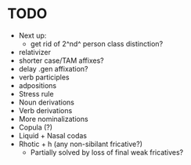 # TODO

- Next up:
    - get rid of 2^nd^ person class distinction?
- relativizer
- shorter case/TAM affixes?
- delay .gen affixation?
- verb participles
- adpositions
- Stress rule
- Noun derivations
- Verb derivations
- More nominalizations
- Copula (?)
- Liquid + Nasal codas
- Rhotic + h (any non-sibilant fricative?)
    - Partially solved by loss of final weak fricatives?
